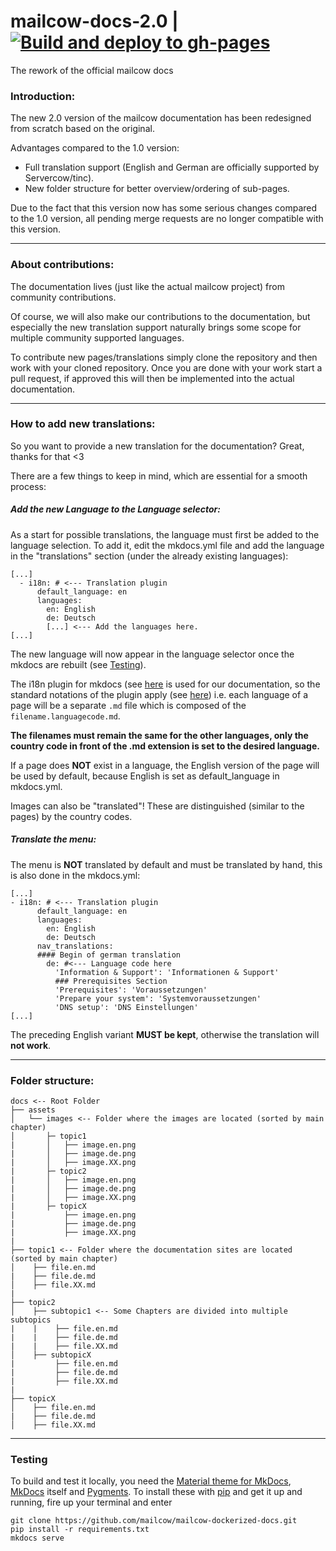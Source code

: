 # mailcow-docs-2.0 | [![Build and deploy to gh-pages](https://github.com/mailcow/mailcow-dockerized-docs/actions/workflows/gh-pages.yml/badge.svg?branch=master)](https://github.com/mailcow/mailcow-dockerized-docs/actions/workflows/gh-pages.yml)
The rework of the official mailcow docs

### Introduction:
The new 2.0 version of the mailcow documentation has been redesigned from scratch based on the original.

Advantages compared to the 1.0 version:
- Full translation support (English and German are officially supported by Servercow/tinc).
- New folder structure for better overview/ordering of sub-pages.

Due to the fact that this version now has some serious changes compared to the 1.0 version, all pending merge requests are no longer compatible with this version.

---

### About contributions:
The documentation lives (just like the actual mailcow project) from community contributions.

Of course, we will also make our contributions to the documentation, but especially the new translation support naturally brings some scope for multiple community supported languages.

To contribute new pages/translations simply clone the repository and then work with your cloned repository.
Once you are done with your work start a pull request, if approved this will then be implemented into the actual documentation.

---

### How to add new translations:

So you want to provide a new translation for the documentation? Great, thanks for that <3

There are a few things to keep in mind, which are essential for a smooth process:

##### Add the new Language to the Language selector:
As a start for possible translations, the language must first be added to the language selection. To add it, edit the mkdocs.yml file and add the language in the "translations" section (under the already existing languages):
```
[...]
  - i18n: # <--- Translation plugin
      default_language: en
      languages:
        en: English
        de: Deutsch
        [...] <--- Add the languages here.
[...]
```
The new language will now appear in the language selector once the mkdocs are rebuilt (see [Testing](#Testing)).

The i18n plugin for mkdocs (see [here](https://github.com/ultrabug/mkdocs-static-i18n) is used for our documentation, so the standard notations of the plugin apply (see [here](https://github.com/ultrabug/mkdocs-static-i18n#referencing-localized-content-in-your-markdown-pages)) i.e. each language of a page will be a separate `.md` file which is composed of the `filename.languagecode.md`.

**The filenames must remain the same for the other languages, only the country code in front of the .md extension is set to the desired language.**

If a page does **NOT** exist in a language, the English version of the page will be used by default, because English is set as default_language in mkdocs.yml.

Images can also be "translated"! These are distinguished (similar to the pages) by the country codes.


##### Translate the menu:
The menu is **NOT** translated by default and must be translated by hand, this is also done in the mkdocs.yml:
```
[...]
- i18n: # <--- Translation plugin
      default_language: en
      languages:
        en: English
        de: Deutsch
      nav_translations:
      #### Begin of german translation
        de: #<--- Language code here
          'Information & Support': 'Informationen & Support'
          ### Prerequisites Section
          'Prerequisites': 'Voraussetzungen'
          'Prepare your system': 'Systemvoraussetzungen'
          'DNS setup': 'DNS Einstellungen'
[...]          
```
The preceding English variant **MUST be kept**, otherwise the translation will **not work**.

---

### Folder structure:
```
docs <-- Root Folder
├── assets
│   └── images <-- Folder where the images are located (sorted by main chapter)
│       ├─ topic1
|       │   ├── image.en.png
|       │   ├── image.de.png
|       │   ├── image.XX.png
|       ├─ topic2
|       │   ├── image.en.png
|       │   ├── image.de.png
|       │   ├── image.XX.png
|       ├─ topicX
|           ├── image.en.png
|           ├── image.de.png
|           ├── image.XX.png
| 
├── topic1 <-- Folder where the documentation sites are located (sorted by main chapter)
│    ├── file.en.md
|    ├── file.de.md
│    ├── file.XX.md
| 
├── topic2
│    ├── subtopic1 <-- Some Chapters are divided into multiple subtopics 
|    |    ├── file.en.md
|    |    ├── file.de.md
|    |    ├── file.XX.md
│    ├── subtopicX
|         ├── file.en.md
|         ├── file.de.md
|         ├── file.XX.md
| 
├── topicX
│    ├── file.en.md
|    ├── file.de.md
│    ├── file.XX.md
```

---

### Testing

To build and test it locally, you need the [Material theme for MkDocs](https://squidfunk.github.io/mkdocs-material/), [MkDocs](https://www.mkdocs.org/) itself and [Pygments](http://pygments.org/). To install these with [pip](https://pip.pypa.io/en/stable/) and get it up and running, fire up your terminal and enter

```
git clone https://github.com/mailcow/mailcow-dockerized-docs.git
pip install -r requirements.txt
mkdocs serve
```
